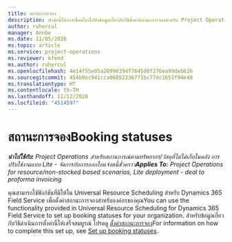 ```yaml
---
title: สถานะการจอง
description: หัวข้อนี้ให้การเชื่อมโยงไปยังข้อมูลเกี่ยวกับวิธีตั้งค่าสถานะการจองสำหรับ Project Operations
author: ruhercul
manager: Annbe
ms.date: 11/05/2020
ms.topic: article
ms.service: project-operations
ms.reviewer: kfend
ms.author: ruhercul
ms.openlocfilehash: 4e14f55e05a20990394f7645d0f276ea99deb626
ms.sourcegitcommit: 454b0ec941cca06852236771bc77dc1651f94e48
ms.translationtype: HT
ms.contentlocale: th-TH
ms.lasthandoff: 11/12/2020
ms.locfileid: "4514597"
---
```

# <a name="booking-statuses"></a><span data-ttu-id="26520-103">สถานะการจอง</span><span class="sxs-lookup"><span data-stu-id="26520-103">Booking statuses</span></span>

<span data-ttu-id="26520-104">_**นำไปใช้กับ:** Project Operations สำหรับสถานการณ์ตามทรัพยากร/วัสดุที่ไม่ได้เก็บในคลัง การปรับใช้งานแบบ Lite - จัดการกับการออกใบแจ้งหนี้ชั่วคราว_</span><span class="sxs-lookup"><span data-stu-id="26520-104">_**Applies To:** Project Operations for resource/non-stocked based scenarios, Lite deployment - deal to proforma invoicing_</span></span>

<span data-ttu-id="26520-105">คุณสามารถใช้ฟังก์ชันที่มีให้ใน Universal Resource Scheduling สำหรับ Dynamics 365 Field Service เพื่อตั้งค่าสถานะการจองสำหรับองค์กรของคุณ</span><span class="sxs-lookup"><span data-stu-id="26520-105">You can use the functionality provided in Universal Resource Scheduling for Dynamics 365 Field Service to set up booking statuses for your organization.</span></span> <span data-ttu-id="26520-106">สำหรับข้อมูลเกี่ยวกับวิธีดำเนินการตั้งค่านี้ให้เสร็จสมบูรณ์ โปรดดู [ตั้งค่าสถานะการจอง](https://docs.microsoft.com/dynamics365/field-service/set-up-booking-statuses)</span><span class="sxs-lookup"><span data-stu-id="26520-106">For information on how to complete this set up, see [Set up booking statuses](https://docs.microsoft.com/dynamics365/field-service/set-up-booking-statuses).</span></span>
